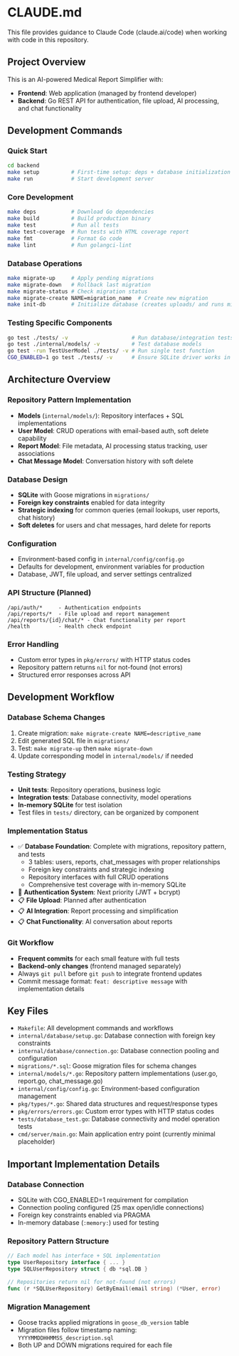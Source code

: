 # CLAUDE.md

This file provides guidance to Claude Code (claude.ai/code) when working with code in this repository.

## Project Overview

This is an AI-powered Medical Report Simplifier with:
- **Frontend**: Web application (managed by frontend developer)
- **Backend**: Go REST API for authentication, file upload, AI processing, and chat functionality

## Development Commands

### Quick Start
```bash
cd backend
make setup          # First-time setup: deps + database initialization
make run            # Start development server
```

### Core Development
```bash
make deps           # Download Go dependencies
make build          # Build production binary
make test           # Run all tests
make test-coverage  # Run tests with HTML coverage report
make fmt            # Format Go code
make lint           # Run golangci-lint
```

### Database Operations
```bash
make migrate-up     # Apply pending migrations
make migrate-down   # Rollback last migration
make migrate-status # Check migration status
make migrate-create NAME=migration_name  # Create new migration
make init-db        # Initialize database (creates uploads/ and runs migrations)
```

### Testing Specific Components
```bash
go test ./tests/ -v                    # Run database/integration tests
go test ./internal/models/ -v          # Test database models
go test -run TestUserModel ./tests/ -v # Run single test function
CGO_ENABLED=1 go test ./tests/ -v      # Ensure SQLite driver works in tests
```

## Architecture Overview

### Repository Pattern Implementation
- **Models** (`internal/models/`): Repository interfaces + SQL implementations
- **User Model**: CRUD operations with email-based auth, soft delete capability
- **Report Model**: File metadata, AI processing status tracking, user associations
- **Chat Message Model**: Conversation history with soft delete

### Database Design
- **SQLite** with Goose migrations in `migrations/`
- **Foreign key constraints** enabled for data integrity
- **Strategic indexing** for common queries (email lookups, user reports, chat history)
- **Soft deletes** for users and chat messages, hard delete for reports

### Configuration
- Environment-based config in `internal/config/config.go`
- Defaults for development, environment variables for production
- Database, JWT, file upload, and server settings centralized

### API Structure (Planned)
```
/api/auth/*     - Authentication endpoints
/api/reports/*  - File upload and report management
/api/reports/{id}/chat/* - Chat functionality per report
/health         - Health check endpoint
```

### Error Handling
- Custom error types in `pkg/errors/` with HTTP status codes
- Repository pattern returns `nil` for not-found (not errors)
- Structured error responses across API

## Development Workflow

### Database Schema Changes
1. Create migration: `make migrate-create NAME=descriptive_name`
2. Edit generated SQL file in `migrations/`
3. Test: `make migrate-up` then `make migrate-down`
4. Update corresponding model in `internal/models/` if needed

### Testing Strategy
- **Unit tests**: Repository operations, business logic
- **Integration tests**: Database connectivity, model operations
- **In-memory SQLite** for test isolation
- Test files in `tests/` directory, can be organized by component

### Implementation Status
- ✅ **Database Foundation**: Complete with migrations, repository pattern, and tests
  - 3 tables: users, reports, chat_messages with proper relationships
  - Foreign key constraints and strategic indexing
  - Repository interfaces with full CRUD operations
  - Comprehensive test coverage with in-memory SQLite
- 🚧 **Authentication System**: Next priority (JWT + bcrypt)
- 📋 **File Upload**: Planned after authentication
- 📋 **AI Integration**: Report processing and simplification
- 📋 **Chat Functionality**: AI conversation about reports

### Git Workflow
- **Frequent commits** for each small feature with full tests
- **Backend-only changes** (frontend managed separately)
- Always `git pull` before `git push` to integrate frontend updates
- Commit message format: `feat: descriptive message` with implementation details

## Key Files

- `Makefile`: All development commands and workflows
- `internal/database/setup.go`: Database connection with foreign key constraints
- `internal/database/connection.go`: Database connection pooling and configuration
- `migrations/*.sql`: Goose migration files for schema changes
- `internal/models/*.go`: Repository pattern implementations (user.go, report.go, chat_message.go)
- `internal/config/config.go`: Environment-based configuration management
- `pkg/types/*.go`: Shared data structures and request/response types
- `pkg/errors/errors.go`: Custom error types with HTTP status codes
- `tests/database_test.go`: Database connectivity and model operation tests
- `cmd/server/main.go`: Main application entry point (currently minimal placeholder)

## Important Implementation Details

### Database Connection
- SQLite with CGO_ENABLED=1 requirement for compilation
- Connection pooling configured (25 max open/idle connections)
- Foreign key constraints enabled via PRAGMA
- In-memory database (`:memory:`) used for testing

### Repository Pattern Structure
```go
// Each model has interface + SQL implementation
type UserRepository interface { ... }
type SQLUserRepository struct { db *sql.DB }

// Repositories return nil for not-found (not errors)
func (r *SQLUserRepository) GetByEmail(email string) (*User, error)
```

### Migration Management
- Goose tracks applied migrations in `goose_db_version` table
- Migration files follow timestamp naming: `YYYYMMDDHHMMSS_description.sql`
- Both UP and DOWN migrations required for each file